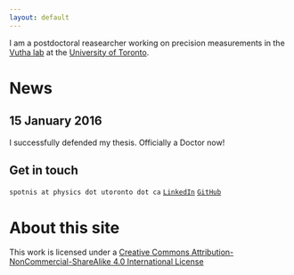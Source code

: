 ```yaml
---
layout: default
---
```


I am a postdoctoral reasearcher working on precision measurements in the
[Vutha lab][vuthalab] at the [University of Toronto][uoft].

# News

## 15 January 2016
I successfully defended my thesis. Officially a Doctor now!

## Get in touch

`spotnis at physics dot utoronto dot ca` [`LinkedIn`](https://www.linkedin.com/in/shreyaspotnis) [`GitHub`](https://github.com/shreyaspotnis)

# About this site

This work is licensed under a
[Creative Commons Attribution-NonCommercial-ShareAlike 4.0 International License][license]

[vuthalab]: http://www.physics.utoronto.ca/~vutha/
[uoft]: http://www.utoronto.ca/
[license]: http://creativecommons.org/licenses/by-nc-sa/4.0/


